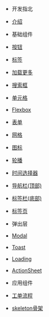 - 开发指北
 - [介绍](/README.md)
 
- 基础组件
 - [按钮](/components/button.md)
 - [标签](/components/tag.md)
 - [加载更多](/components/loadmore.md)
 - [搜索框](/components/search.md) 
 - [单元格](/components/cell.md)
 - [Flexbox](/components/flexbox.md)
 - [表单](/components/form.md)
 - [网格](/components/grid.md)
 - [图标](/components/icons.md)
 - [轮播](/components/swiper.md)
 - [时间选择器](/components/datetimepicker.md) 
 - [导航栏(顶部)](/components/navbar.md)
 - [标签栏(底部)](/components/tabbar.md)
 - [标签页](/components/tab.md)
 
 
- 弹出层
 - [Modal](/components/modal.md)
 - [Toast](/components/toast.md)
 - [Loading](/components/loading.md)
 - [ActionSheet](/components/actionsheet.md)


- 应用组件
 - [工单流程](/components/step.md)
 - [skeleton骨架](/components/skeleton.md)